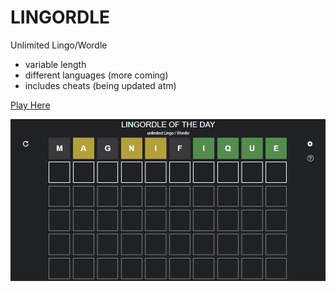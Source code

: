 # LINGORDLE
Unlimited Lingo/Wordle
- variable length
- different languages (more coming)
- includes cheats (being updated atm)

[Play Here](ObviouslyLuuk.github.io/Lingordle/)

<!-- ![screenshot](https://github.com/ObviouslyLuuk/Lingordle/screenshot_cropped.png?raw=true) -->
![screenshot](screenshot_cropped.png)
